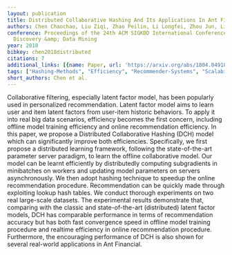 ```yaml
---
layout: publication
title: Distributed Collaborative Hashing And Its Applications In Ant Financial
authors: Chen Chaochao, Liu Ziqi, Zhao Peilin, Li Longfei, Zhou Jun, Li Xiaolong
conference: Proceedings of the 24th ACM SIGKDD International Conference on Knowledge
  Discovery &amp; Data Mining
year: 2018
bibkey: chen2018distributed
citations: 7
additional_links: [{name: Paper, url: 'https://arxiv.org/abs/1804.04918'}]
tags: ["Hashing-Methods", "Efficiency", "Recommender-Systems", "Scalability", "Tools-&-Libraries", "Datasets", "Evaluation", "KDD"]
short_authors: Chen et al.
---
```

Collaborative filtering, especially latent factor model, has been popularly
used in personalized recommendation. Latent factor model aims to learn user and
item latent factors from user-item historic behaviors. To apply it into real
big data scenarios, efficiency becomes the first concern, including offline
model training efficiency and online recommendation efficiency. In this paper,
we propose a Distributed Collaborative Hashing (DCH) model which can
significantly improve both efficiencies. Specifically, we first propose a
distributed learning framework, following the state-of-the-art parameter server
paradigm, to learn the offline collaborative model. Our model can be learnt
efficiently by distributedly computing subgradients in minibatches on workers
and updating model parameters on servers asynchronously. We then adopt hashing
technique to speedup the online recommendation procedure. Recommendation can be
quickly made through exploiting lookup hash tables. We conduct thorough
experiments on two real large-scale datasets. The experimental results
demonstrate that, comparing with the classic and state-of-the-art (distributed)
latent factor models, DCH has comparable performance in terms of recommendation
accuracy but has both fast convergence speed in offline model training
procedure and realtime efficiency in online recommendation procedure.
Furthermore, the encouraging performance of DCH is also shown for several
real-world applications in Ant Financial.